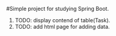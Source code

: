 #Simple project for studying Spring Boot.
1. TODO: display contend of table(Task).
2. TODO: add html page for adding data.
